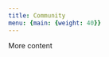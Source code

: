 ```yaml
---
title: Community
menu: {main: {weight: 40}}
---
```


More content

<!--add blocks of content here to add more sections to the community page -->

